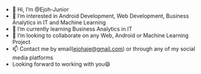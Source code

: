 - 👋 Hi, I’m @Ejoh-Junior
- 👀 I’m interested in Android Development, Web Development, Business Analytics in IT and Machine Learning
- 🌱 I’m currently learning Business Analytics in IT
- 💞️ I’m looking to collaborate on any Web, Android or Machine Learning Project
- 📫 Contact me by email(ejohaje@gmail.com) or through any of my social media platforms
- Looking forward to working with you😄

<!---
Ejoh-Junior/Ejoh-Junior is a ✨ special ✨ repository because its `README.md` (this file) appears on your GitHub profile.
You can click the Preview link to take a look at your changes.
--->
